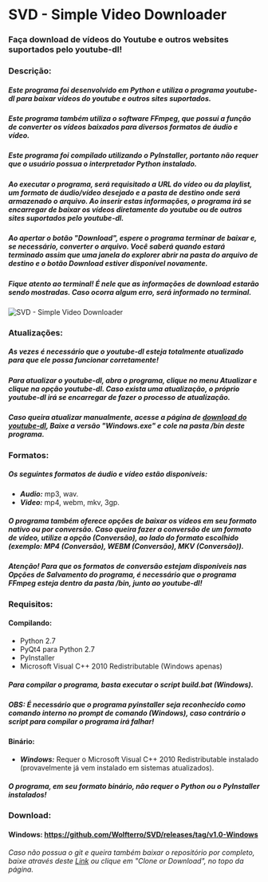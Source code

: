 # SVD - Simple Video Downloader
### Faça download de vídeos do Youtube e outros websites suportados pelo youtube-dl!

### Descrição:

##### Este programa foi desenvolvido em Python e utiliza o programa youtube-dl para baixar vídeos do youtube e outros sites suportados.
##### Este programa também utiliza o software FFmpeg, que possui a função de converter os vídeos baixados para diversos formatos de áudio e vídeo.
##### Este programa foi compilado utilizando o PyInstaller, portanto não requer que o usuário possua o interpretador Python instalado.

##### Ao executar o programa, será requisitado a URL do vídeo ou da playlist, um formato de áudio/vídeo desejado e a pasta de destino onde será armazenado o arquivo. Ao inserir estas informações, o programa irá se encarregar de baixar os vídeos diretamente do youtube ou de outros sites suportados pelo youtube-dl.

##### Ao apertar o botão "Download", espere o programa terminar de baixar e, se necessário, converter o arquivo. Você saberá quando estará terminado assim que uma janela do explorer abrir na pasta do arquivo de destino e o botão Download estiver disponível novamente.

##### Fique atento ao terminal! É nele que as informações de download estarão sendo mostradas. Caso ocorra algum erro, será informado no terminal.

![SVD - Simple Video Downloader](http://i.imgur.com/FMJTT8x.png)

### Atualizações:

##### As vezes é necessário que o youtube-dl esteja totalmente atualizado para que ele possa funcionar corretamente!

##### Para atualizar o youtube-dl, abra o programa, clique no menu Atualizar e clique na opção youtube-dl. Caso exista uma atualização, o próprio youtube-dl irá se encarregar de fazer o processo de atualização.

##### Caso queira atualizar manualmente, acesse a página de [download do youtube-dl](https://rg3.github.io/youtube-dl/download.html), Baixe a versão "Windows.exe" e cole na pasta /bin deste programa.

### Formatos:

##### Os seguintes formatos de áudio e vídeo estão disponíveis:
- ***Audio:*** mp3, wav.
- ***Video:*** mp4, webm, mkv, 3gp.

##### O programa também oferece opções de baixar os vídeos em seu formato nativo ou por conversão. Caso queira fazer a conversão de um formato de vídeo, utilize a opção (Conversão), ao lado do formato escolhido (exemplo: MP4 (Conversão), WEBM (Conversão), MKV (Conversão)).

##### ***Atenção!*** Para que os formatos de conversão estejam disponíveis nas Opções de Salvamento do programa, é necessário que o programa FFmpeg esteja dentro da pasta /bin, junto ao youtube-dl!

### Requisitos:

#### Compilando:
- Python 2.7
- PyQt4 para Python 2.7
- PyInstaller
- Microsoft Visual C++ 2010 Redistributable (Windows apenas)

##### Para compilar o programa, basta executar o script build.bat (Windows).
##### ***OBS:*** É necessário que o programa pyinstaller seja reconhecido como comando interno no prompt de comando (Windows), caso contrário o script para compilar o programa irá falhar!

#### Binário:
- ***Windows:*** Requer o Microsoft Visual C++ 2010 Redistributable instalado (provavelmente já vem instalado em sistemas atualizados).
##### O programa, em seu formato binário, não requer o Python ou o PyInstaller instalados!

### Download:
#### Windows: https://github.com/Wolfterro/SVD/releases/tag/v1.0-Windows

###### Caso não possua o git e queira também baixar o repositório por completo, baixe através deste [Link](https://github.com/Wolfterro/SVD/archive/master.zip) ou clique em "Clone or Download", no topo da página.
